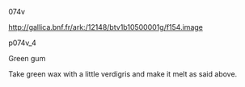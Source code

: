074v

http://gallica.bnf.fr/ark:/12148/btv1b10500001g/f154.image

p074v_4

Green gum

Take green wax with a little verdigris and make it melt as said above.
